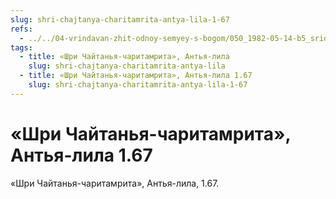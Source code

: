 ```yaml
---
slug: shri-chajtanya-charitamrita-antya-lila-1-67
refs:
  - ../../04-vrindavan-zhit-odnoy-semyey-s-bogom/050_1982-05-14-b5_sridharmj_kogda_krishna_pokidaet_vrindavan_on_ostaetsja_tam_v_skrytoj_forme.md
tags:
  - title: «Шри Чайтанья-чаритамрита», Антья-лила
    slug: shri-chajtanya-charitamrita-antya-lila
  - title: «Шри Чайтанья-чаритамрита», Антья-лила 1.67
    slug: shri-chajtanya-charitamrita-antya-lila-1-67
---
```


# «Шри Чайтанья-чаритамрита», Антья-лила 1.67

«Шри Чайтанья-чаритамрита», Антья-лила, 1.67.
